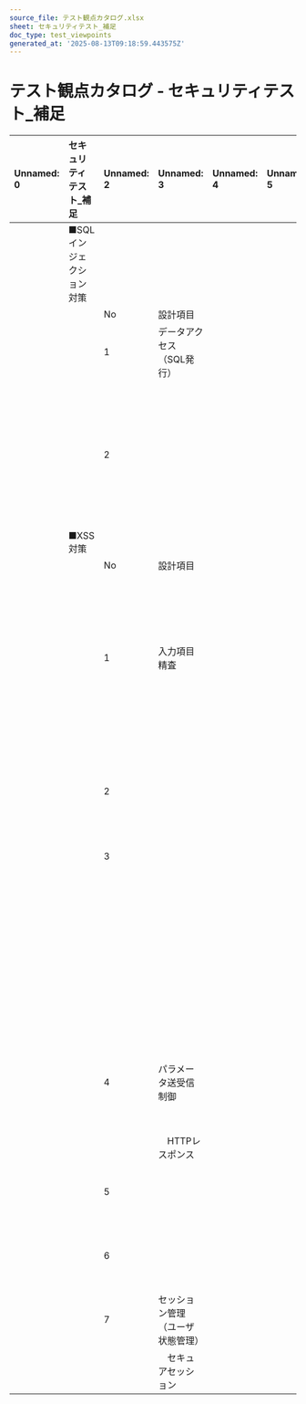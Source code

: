 ```yaml
---
source_file: テスト観点カタログ.xlsx
sheet: セキュリティテスト_補足
doc_type: test_viewpoints
generated_at: '2025-08-13T09:18:59.443575Z'
---
```


# テスト観点カタログ - セキュリティテスト_補足

| Unnamed: 0   | セキュリティテスト_補足   | Unnamed: 2   | Unnamed: 3       | Unnamed: 4   | Unnamed: 5   | Unnamed: 6   | Unnamed: 7                                                                                                                                                                                 |
|:-------------|:---------------|:-------------|:-----------------|:-------------|:-------------|:-------------|:-------------------------------------------------------------------------------------------------------------------------------------------------------------------------------------------|
|              | ■SQLインジェクション対策 |              |                  |              |              |              |                                                                                                                                                                                            |
|              |                | No           | 設計項目             |              |              |              | チェックポイント                                                                                                                                                                                   |
|              |                | 1            | データアクセス（SQL発行）   |              |              |              | SQLのメタキャラクタを無害化（「'」「\」「;」など）して、SQL文を構築している。                                                                                                                                                |
|              |                |              |                  |              |              |              | （java.sql.PreparedStatementなどのデータバインド機構の利用を推奨）                                                                                                                                             |
|              |                | 2            |                  |              |              |              | 動的SQLを使用する際に、SQLインジェクションをおこさないようにSQL文を構築している。                                                                                                                                              |
|              |                |              |                  |              |              |              | （※動的SQL=対象の表や列がプログラム実行のたびに異なる可能性があるSQL文。）                                                                                                                                                  |
|              | ■XSS対策         |              |                  |              |              |              |                                                                                                                                                                                            |
|              |                | No           | 設計項目             |              |              |              | チェックポイント                                                                                                                                                                                   |
|              |                | 1            | 入力項目精査           |              |              |              | インターネット上に構築するシステムにおいて、外部から受信したデータを使用したURLを出力する場合（href属性、src属性の値として出力する場合）、「http」、「https」、[/」(スラッシュ)で始まるURLのみ許可している。（外部サイトから読み込んだリソースが不正な場合に、JavaScript等として不正な処理が実行されてしまうことを防ぐ）             |
|              |                | 2            |                  |              |              |              | HTMLのメタキャラクタ（「<」「>」「"」「'」「&」）を無害化（HTMLエンティティ文字にエスケープ）している（ページ出力時に実施すること）。 JavaScript で出力する場合も必要。                                                                                           |
|              |                | 3            |                  |              |              |              | JavaScript 内に動的項目を出力することを禁止している。                                                                                                                                                           |
|              |                |              |                  |              |              |              | もしくは、Apache Tapestry のような JavaScriptに安全に動的項目を出すことのできるフレームワークを採用している。                                                                                                                       |
|              |                |              |                  |              |              |              |                                                                                                                                                                                            |
|              |                |              |                  |              |              |              | 禁止すべき例1)  イベントハンドラ内での動的項目出力                                                                                                                                                                |
|              |                |              |                  |              |              |              | <button type="button" onclick="xxx('<c:out value="${data}"/>');">aaa</button>                                                                                                              |
|              |                |              |                  |              |              |              | 禁止すべき例2)  <script> タグ内での動的項目出力                                                                                                                                                             |
|              |                |              |                  |              |              |              | <script> alert('<c:out value="${data}"/>'); </script>                                                                                                                                      |
|              |                | 4            | パラメータ送受信制御       |              |              |              | レスポンスの内容をもとにコンテンツの種類を自動判定するIEの機能に起因する、XSS脆弱性を防止するため、HTTPレスポンスヘッダに、「X-Content-Type-Options: nosniff」を設定している。                                                                                |
|              |                |              | 　HTTPレスポンス       |              |              |              | （IE8以降で有効）                                                                                                                                                                                 |
|              |                | 5            |                  |              |              |              | ブラウザのXSSフィルタを有効にするために、HTTPレスポンスヘッダに「X-XSS-Protection」を設定している。                                                                                                                              |
|              |                | 6            |                  |              |              |              | Javascript等のリソースの取得元を制限するために、HTTPレスポンスヘッダに(X-)Content-Security-Policy を設定している。                                                                                                             |
|              |                | 7            | セッション管理（ユーザ状態管理） |              |              |              | 認証CookieにHttpOnly属性を付与することで、JavascriptでCookieを取得できないようにしている。                                                                                                                               |
|              |                |              | 　セキュアセッション       |              |              |              |                                                                                                                                                                                            |
